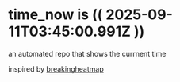 # time_now is (( 2025-09-11T03:45:00.991Z ))

an automated repo that shows the currnent time

inspired by [breakingheatmap](https://github.com/breakingheatmap/breakingheatmap)